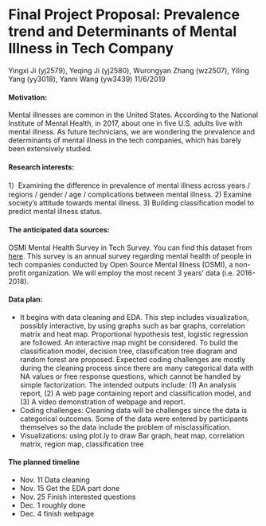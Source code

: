 Final Project Proposal: Prevalence trend and Determinants of Mental
Illness in Tech Company
================
Yingxi Ji (yj2579), Yeqing Ji (yj2580), Wurongyan Zhang (wz2507), Yiling
Yang (yy3018), Yanni Wang (yw3439)
11/6/2019

#### Motivation:

Mental illnesses are common in the United States. According to the
National Institute of Mental Health, in 2017, about one in five U.S.
adults live with mental illness. As future technicians, we are wondering
the prevalence and determinants of mental illness in the tech companies,
which has barely been extensively studied.

#### Research interests:

1）Examining the difference in prevalence of mental illness across years
/ regions / gender / age / complications between mental illness. 2)
Examine society’s attitude towards mental illness. 3) Building
classification model to predict mental illness status.

#### The anticipated data sources:

OSMI Mental Health Survey in Tech Survey. You can find this dataset from
[here](https://osmihelp.org/research). This survey is an annual survey
regarding mental health of people in tech companies conducted by Open
Source Mental Illness (OSMI), a non-profit organization. We will employ
the most recent 3 years’ data (i.e. 2016-2018).

#### Data plan:

  - It begins with data cleaning and EDA. This step includes
    visualization, possibly interactive, by using graphs such as bar
    graphs, correlation matrix and heat map. Proportional hypothesis
    test, logistic regression are followed. An interactive map might be
    considered. To build the classification model, decision tree,
    classification tree diagram and random forest are proposed. Expected
    coding challenges are mostly during the cleaning process since there
    are many categorical data with NA values or free response questions,
    which cannot be handled by simple factorization. The intended
    outputs include: (1) An analysis report, (2) A web page containing
    report and classification model, and (3) A video demonstration of
    webpage and report.
  - Coding challenges: Cleaning data will be challenges since the data
    is categorical outcomes. Some of the data were entered by
    participants themselves so the data include the problem of
    misclassification.
  - Visualizations: using plot.ly to draw Bar graph, heat map,
    correlation matrix, region map, classification tree

#### The planned timeline

  - Nov. 11 Data cleaning
  - Nov. 15 Get the EDA part done
  - Nov. 25 Finish interested questions
  - Dec. 1 roughly done
  - Dec. 4 finish webpage
